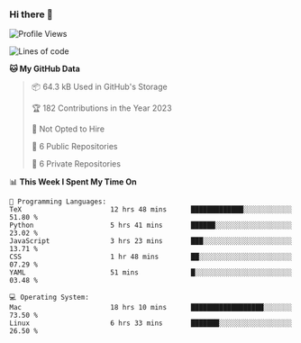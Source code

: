 ### Hi there 👋

<!--
**huayuan4396/huayuan4396** is a ✨ _special_ ✨ repository because its `README.md` (this file) appears on your GitHub profile.

Here are some ideas to get you started:

- 🔭 I’m currently working on ...
- 🌱 I’m currently learning ...
- 👯 I’m looking to collaborate on ...
- 🤔 I’m looking for help with ...
- 💬 Ask me about ...
- 📫 How to reach me: ...
- 😄 Pronouns: ...
- ⚡ Fun fact: ...
-->

<!--START_SECTION:waka-->
![Profile Views](http://img.shields.io/badge/Profile%20Views-0-blue)

![Lines of code](https://img.shields.io/badge/From%20Hello%20World%20I%27ve%20Written-161.8%20thousand%20lines%20of%20code-blue)

**🐱 My GitHub Data** 

> 📦 64.3 kB Used in GitHub's Storage 
 > 
> 🏆 182 Contributions in the Year 2023
 > 
> 🚫 Not Opted to Hire
 > 
> 📜 6 Public Repositories 
 > 
> 🔑 6 Private Repositories 
 > 
📊 **This Week I Spent My Time On** 

```text
💬 Programming Languages: 
TeX                      12 hrs 48 mins      █████████████░░░░░░░░░░░░   51.80 % 
Python                   5 hrs 41 mins       ██████░░░░░░░░░░░░░░░░░░░   23.02 % 
JavaScript               3 hrs 23 mins       ███░░░░░░░░░░░░░░░░░░░░░░   13.71 % 
CSS                      1 hr 48 mins        ██░░░░░░░░░░░░░░░░░░░░░░░   07.29 % 
YAML                     51 mins             █░░░░░░░░░░░░░░░░░░░░░░░░   03.48 % 

💻 Operating System: 
Mac                      18 hrs 10 mins      ██████████████████░░░░░░░   73.50 % 
Linux                    6 hrs 33 mins       ███████░░░░░░░░░░░░░░░░░░   26.50 % 
```


<!--END_SECTION:waka-->
